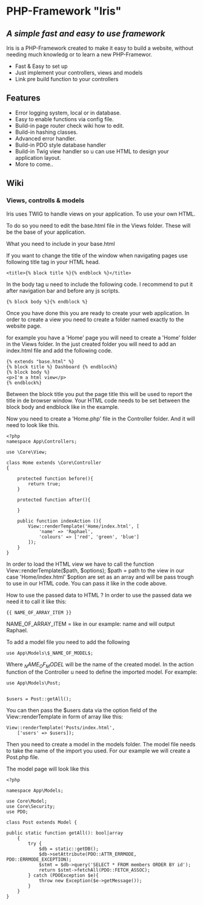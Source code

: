 # PHP-Framework "Iris"
## _A simple fast and easy to use framework_

Iris is a PHP-Framework created to make it easy to build a website, without needing much knowledg or to learn a new PHP-Framewor.

- Fast & Easy to set up
- Just implement your controllers, views and models
- Link pre build function to your controllers

## Features

- Error logging system, local or in database.
- Easy to enable functions via config file.
- Build-in page router check wiki how to edit.
- Build-in hashing classes.
- Advanced error handler.
- Build-in PDO style database handler
- Build-in Twig view handler so u can use HTML to design your application layout.
- More to come..


## Wiki

### Views, controlls & models 
Iris uses TWIG to handle views on your application. To use your own HTML.

To do so you need to edit the base.html file in the Views folder. These will be the base of your application.

What you need to include in your base.html

If you want to change the title of the window when navigating pages use following title tag in your HTML head.

    <title>{% block title %}{% endblock %}</title>

In the body tag u need to include the following code. I recommend to put it after navigation bar and before any js scripts.

    {% block body %}{% endblock %}
Once you have done this you are ready to create your web application. In order to create a view you need to create a folder named exactly to the website page.

for example you have a 'Home' page you will need to create a 'Home' folder in the Views folder. In the just created folder you will need to add an index.html file and add the following code.

    {% extends "base.html" %}
    {% block title %} Dashboard {% endblock%}
    {% block body %}
    <p>I'm a html view</p>
    {% endblock%}

Between the block title you put the page title this will be used to report the title in de browser window.
Your HTML code needs to be set between the block body and endblock like in the example.

Now you need to create a 'Home.php' file in the Controller folder. And it will need to look like this.

    <?php
    namespace App\Controllers;

    use \Core\View;

    class Home extends \Core\Controller
    {

        protected function before(){
            return true;
        }
    
        protected function after(){
    
        }
    
        public function indexAction (){
            View::renderTemplate('Home/index.html', [
                'name' => 'Raphael',
                'colours' => ['red', 'green', 'blue']
            ]);
        }
    }
In order to load the HTML view we have to call the function View::renderTemplate($path, $options);
$path = path to the view in our case 'Home/index.html'
$option are set as an array and will be pass trough to use in our HTML code. You can pass it like in the code above. 

How to use the passed data to HTML ?
In order to use the passed data we need it to call it like this:

    {{ NAME_OF_ARRAY_ITEM }}

NAME_OF_ARRAY_ITEM = like in our example: name and will output Raphael.

To add a model file you need to add the following

    use App\Models\$_NAME_OF_MODEL$;
    
Where $_NAME_OF_MODEL$ will be the name of the created model.
In the action function of the Controller u need to define the imported model.
For example:

    use App\Models\Post;


    $users = Post::getAll();

You can then pass the $users data via the option field of the View::renderTemplate in form of array like this:

    View::renderTemplate('Posts/index.html',
        ['users' => $users]);

Then you need to create a model in the models folder. The model file needs to take the name of the import you used. For our example we will create a Post.php file.

The model page will look like this

    <?php

    namespace App\Models;

    use Core\Model;
    use Core\Security;
    use PDO;

    class Post extends Model {

    public static function getAll(): bool|array
        {
            try {
                $db = static::getDB();
                $db->setAttribute(PDO::ATTR_ERRMODE, PDO::ERRMODE_EXCEPTION);
                $stmt = $db->query('SELECT * FROM members ORDER BY id');
                return $stmt->fetchAll(PDO::FETCH_ASSOC);
            } catch (PDOException $e){
                throw new Exception($e->getMessage());
            }
        }
    }


